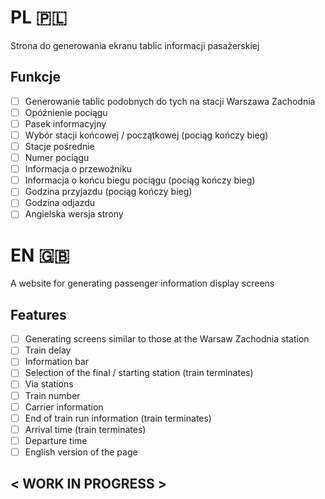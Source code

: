 # PL 🇵🇱
Strona do generowania ekranu tablic informacji pasażerskiej

## Funkcje
- [ ] Generowanie tablic podobnych do tych na stacji Warszawa Zachodnia
- [ ] Opóźnienie pociągu
- [ ] Pasek informacyjny
- [ ] Wybór stacji końcowej / początkowej (pociąg kończy bieg)
- [ ] Stacje pośrednie
- [ ] Numer pociągu
- [ ] Informacja o przewoźniku
- [ ] Informacja o końcu biegu pociągu (pociąg kończy bieg)
- [ ] Godzina przyjazdu (pociąg kończy bieg)
- [ ] Godzina odjazdu
- [ ] Angielska wersja strony

# EN 🇬🇧
A website for generating passenger information display screens

## Features
- [ ] Generating screens similar to those at the Warsaw Zachodnia station
- [ ] Train delay
- [ ] Information bar
- [ ] Selection of the final / starting station (train terminates)
- [ ] Via stations
- [ ] Train number
- [ ] Carrier information
- [ ] End of train run information (train terminates)
- [ ] Arrival time (train terminates)
- [ ] Departure time
- [ ] English version of the page

## < WORK IN PROGRESS > 
